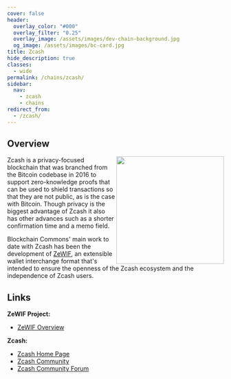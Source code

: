 ```yaml
---
cover: false
header:
  overlay_color: "#000"
  overlay_filter: "0.25"
  overlay_image: /assets/images/dev-chain-background.jpg
  og_image: /assets/images/bc-card.jpg
title: Zcash
hide_description: true
classes:
  - wide
permalink: /chains/zcash/
sidebar:
  nav:
    - zcash
    - chains
redirect_from:
  - /zcash/
---
```


## Overview

<img src="https://developer.blockchaincommons.com/assets/images/zcash.png" style="float: right" width=250px>
Zcash is a privacy-focused blockchain that was branched from the Bitcoin codebase in 2016 to support zero-knowledge proofs that can be used to shield transactions so that they are not public, as is the case with Bitcoin. Though privacy is the biggest advantage of Zcash it also has other advances such as a shorter confirmation time and a memo field.

Blockchain Commons' main work to date with Zcash has been the development of [ZeWIF](/chains/zcash/zewif/), an extensible wallet interchange format that's intended to ensure the openness of the Zcash ecosystem and the independence of Zcash users.

## Links

**ZeWIF Project:**
* [ZeWIF Overview](/chains/zcash/zewif/)

**Zcash:**
* [Zcash Home Page](https://z.cash/)
* [Zcash Community](https://z.cash/community-hub/)
* [Zcash Community Forum](https://forum.zcashcommunity.com/)
